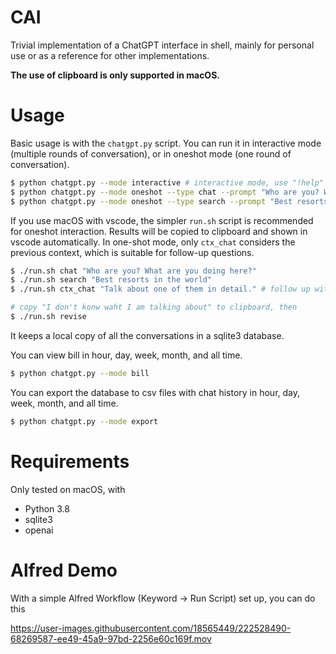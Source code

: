 # CAI

Trivial implementation of a ChatGPT interface in shell, mainly for personal use or as a reference for other implementations.

**The use of clipboard is only supported in macOS.**

# Usage

Basic usage is with the `chatgpt.py` script. You can run it in interactive mode (multiple rounds of conversation), or in oneshot mode (one round of conversation).
```bash
$ python chatgpt.py --mode interactive # interactive mode, use "!help" for help
$ python chatgpt.py --mode oneshot --type chat --prompt "Who are you? What are you doing here?"
$ python chatgpt.py --mode oneshot --type search --prompt "Best resorts in the world"
```

If you use macOS with vscode, the simpler `run.sh` script is recommended for oneshot interaction.
Results will be copied to clipboard and shown in vscode automatically.
In one-shot mode, only `ctx_chat` considers the previous context, which is suitable for follow-up questions.
```bash
$ ./run.sh chat "Who are you? What are you doing here?"
$ ./run.sh search "Best resorts in the world"
$ ./run.sh ctx_chat "Talk about one of them in detail." # follow up with the previous context

# copy "I don't konw waht I am talking about" to clipboard, then
$ ./run.sh revise
```

It keeps a local copy of all the conversations in a sqlite3 database.

You can view bill in hour, day, week, month, and all time.
    
```bash
$ python chatgpt.py --mode bill
```

You can export the database to csv files with chat history in hour, day, week, month, and all time.

```bash
$ python chatgpt.py --mode export
```

# Requirements

Only tested on macOS, with
- Python 3.8
- sqlite3
- openai

# Alfred Demo
With a simple Alfred Workflow (Keyword -> Run Script) set up, you can do this

https://user-images.githubusercontent.com/18565449/222528490-68269587-ee49-45a9-97bd-2256e60c169f.mov
